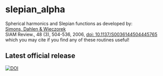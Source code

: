 # slepian_alpha
Spherical harmonics and Slepian functions as developed by:<br>
<a href="http://geoweb.princeton.edu/people/simons/Simons+2006-SIAM.html">Simons, Dahlen &amp; Wieczorek</a><br>
SIAM Review., 48 (3), 504-536, 2006, <a href="http://dx.doi.org/10.1137/S0036144504445765">doi: 10.1137/S0036144504445765</a><br>
which you may cite if you find any of these routines useful! 

## Latest official release
[![DOI](https://zenodo.org/badge/doi/10.5281/zenodo.56825.svg)](http://dx.doi.org/10.5281/zenodo.56825)


